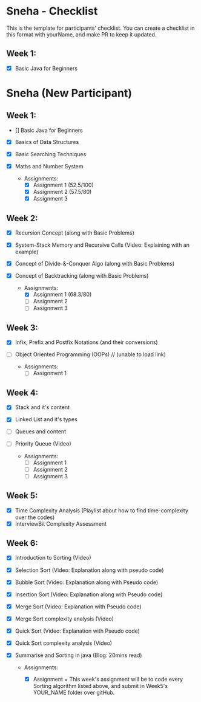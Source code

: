 # Sneha - Checklist
This is the template for participants' checklist. You can create a checklist in this format with yourName, and make PR to keep it updated.

## Week 1:

- [x] Basic Java for Beginners

# Sneha (New Participant)

## Week 1:

- [] Basic Java for Beginners
- [x] Basics of Data Structures
- [x] Basic Searching Techniques
- [x] Maths and Number System

  * Assignments:
    - [x] Assignment 1  (52.5/100)
    - [x] Assignment 2  (57.5/80)
    - [x] Assignment 3  

 ## Week 2:

- [x] Recursion Concept (along with Basic Problems)
- [x] System-Stack Memory and Recursive Calls (Video: Explaining with an example)
- [x] Concept of Divide-&-Conquer Algo (along with Basic Problems)
- [x] Concept of Backtracking (along with Basic Problems)

  * Assignments:
    - [x] Assignment 1 (68.3/80)
    - [ ] Assignment 2  
    - [ ] Assignment 3  

 ## Week 3:

- [x] Infix, Prefix and Postfix Notations (and their conversions)
- [ ] Object Oriented Programming (OOPs) // (unable to load link)

  * Assignments:
    - [ ] Assignment 1  
   
 ## Week 4:

- [x] Stack and it's content
- [x] Linked List and it's types
- [ ] Queues and content
- [ ] Priority Queue (Video)

  * Assignments:
    - [ ] Assignment 1 
    - [ ] Assignment 2  
    - [ ] Assignment 3  

## Week 5:

- [x] Time Complexity Analysis (Playlist about how to find time-complexity over the codes)
- [x] InterviewBit Complexity Assessment 

## Week 6:

- [x] Introduction to Sorting (Video)
- [x] Selection Sort (Video: Explanation along with pseudo code)
- [x] Bubble Sort (Video: Explanation along with Pseudo code)
- [x] Insertion Sort (Video: Explanation along with Pseudo code)
- [x] Merge Sort (Video: Explanation with Pseudo code)
- [x] Merge Sort complexity analysis (Video)
- [x] Quick Sort (Video: Explanation with Pseudo code)
- [x] Quick Sort complexity analysis (Video)
- [x] Summarise and Sorting in java (Blog: 20mins read)

  * Assignments:
    - [x] Assignment = This week's assignment will be to code every Sorting algorithm listed above, and submit in Week5's YOUR_NAME folder over gitHub.
  
